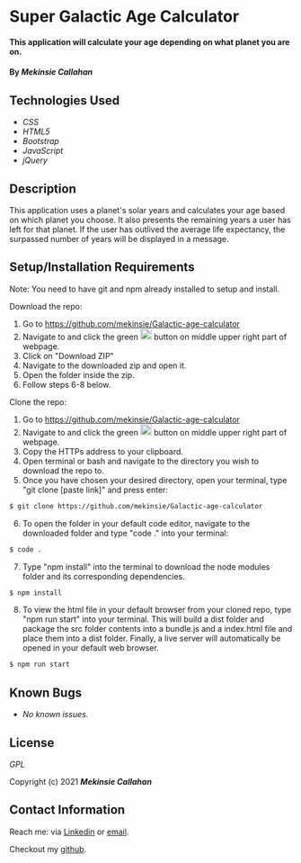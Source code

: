 # Super Galactic Age Calculator

#### This application will calculate your age depending on what planet you are on.

#### By _**Mekinsie Callahan**_

## Technologies Used

* _CSS_
* _HTML5_
* _Bootstrap_
* _JavaScript_
* _jQuery_

## Description
This application uses a planet's solar years and calculates your age based on which planet you choose. It also presents the remaining years a user has left for that planet. If the user has outlived the average life expectancy, the surpassed number of years will be displayed in a message. 

## Setup/Installation Requirements
Note: You need to have git and npm already installed to setup and install.

Download the repo:
1. Go to https://github.com/mekinsie/Galactic-age-calculator
2. Navigate to and click the green <img src="code.PNG" alt="code" height="20"> button on middle upper right part of webpage.
3. Click on "Download ZIP"
4. Navigate to the downloaded zip and open it.
5. Open the folder inside the zip.
6. Follow steps 6-8 below.

Clone the repo:
1. Go to https://github.com/mekinsie/Galactic-age-calculator
2. Navigate to and click the green <img src="code.PNG" alt="code" height="20"> button on middle upper right part of webpage.
3. Copy the HTTPs address to your clipboard.
4. Open terminal or bash and navigate to the directory you wish to download the repo to.
5. Once you have chosen your desired directory, open your terminal, type "git clone [paste link]" and press enter:
```bash 
$ git clone https://github.com/mekinsie/Galactic-age-calculator
```
6. To open the folder in your default code editor, navigate to the downloaded folder and type "code ." into your terminal:
``` bash
$ code .
```
7. Type "npm install" into the terminal to download the node modules folder and its corresponding dependencies. 
``` bash
$ npm install
```

8. To view the html file in your default browser from your cloned repo, type "npm run start" into your terminal. This will build a dist folder and package the src folder contents into a bundle.js and a index.html file and place them into a dist folder. Finally, a live server will automatically be opened in your default web browser. 
``` bash
$ npm run start
```

## Known Bugs

* _No known issues._

## License
_GPL_

Copyright (c) 2021 **_Mekinsie Callahan_**

## Contact Information
Reach me: via <a href="https://www.linkedin.com/in/mekinsie/" target="_blank">Linkedin</a> or <a href="mailto:mekinsie.aja@gmail.com" target="_blank">email</a></li>.

Checkout my <a href="https://github.com/mekinsie" target="_blank">github</a>.
